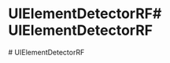 # UIElementDetectorRF#   U I E l e m e n t D e t e c t o r R F  
 #   U I E l e m e n t D e t e c t o r R F  
 